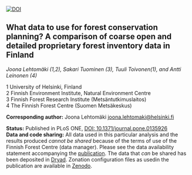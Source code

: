 [![DOI](https://zenodo.org/badge/doi/10.5281/zenodo.30072.svg)](http://dx.doi.org/10.5281/zenodo.30072)

## What data to use for forest conservation planning? A comparison of coarse open and detailed proprietary forest inventory data in Finland

_Joona Lehtomäki (1,2), Sakari Tuominen (3), Tuuli Toivonen(1), and Antti 
Leinonen (4)_

1 University of Helsinki, Finland  
2 Finnish Environment Institute, Natural Environment Centre  
3 Finnish Forest Research Institute (Metsäntutkimuslaitos)  
4 The Finnish Forest Centre (Suomen Metsäkeskus)  

__Corresponding author:__ Joona Lehtomäki <joona.lehtomaki@helsinki.fi>  

__Status:__ Published in PLoS ONE, [DOI: 10.1371/journal.pone.0135926](http://dx.doi.org/10.1371/journal.pone.0135926)  
__Data and code sharing:__ All data used in this particular analysis and the results 
produced *cannot be shared* because of the terms of use of the Finnish 
Forest Centre (data manager). Please see the data availability statement accompanying
the [publication](http://dx.doi.org/10.1371/journal.pone.0135926). The data that *can*
be shared has been deposited in [Dryad](http://dx.doi.org/10.5061/dryad.d9p4v).
Zonation configuration files as usedin the publication are available in 
[Zenodo](http://dx.doi.org/10.5281/zenodo.27240).
